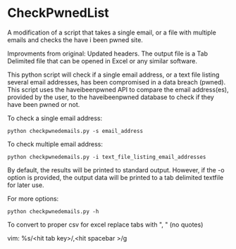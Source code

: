 # CheckPwnedList
A modification of a script that takes a single email, or a file with multiple emails and checks the have i been pwned site.

Improvments from original: Updated headers.  The output file is a Tab Delimited file that can be opened in Excel or any similar software.


This python script will check if a single email address, or a text file listing several email addresses, has been compromised in a data breach (pwned).  This script uses the haveibeenpwned API to compare the email address(es), provided by the user, to the haveibeenpwned database to check if they have been pwned or not.


To check a single email address:

```
python checkpwnedemails.py -s email_address
```

To check multiple email address:

```
python checkpwnedemails.py -i text_file_listing_email_addresses
```

By default, the results will be printed to standard output.  However, if the -o option is provided, the output data will be printed to a tab delimited textfile for later use.

For more options:

```
python checkpwnedemails.py -h
```


To convert to proper csv for excel replace tabs with ", " (no quotes)

vim: %s/\<hit tab key>/,\<hit spacebar >/g
